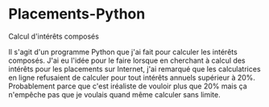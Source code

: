 # Placements-Python
Calcul d'intérêts composés

Il s'agit d'un programme Python que j'ai fait pour calculer les intérêts composés. J'ai eu l'idée pour le faire lorsque en cherchant à calcul des intérêts pour les placements sur Internet, j'ai remarqué que les calculatrices en ligne refusaient de calculer pour tout intérêts annuels supérieur à 20%. Probablement parce que c'est iréaliste de vouloir plus que 20% mais ça n'empêche pas que je voulais quand même calculer sans limite.
